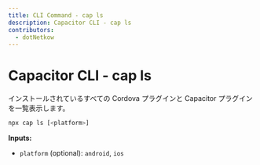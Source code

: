 ```yaml
---
title: CLI Command - cap ls
description: Capacitor CLI - cap ls
contributors:
  - dotNetkow
---
```


# Capacitor CLI - cap ls

インストールされているすべての Cordova プラグインと Capacitor プラグインを一覧表示します。

```bash
npx cap ls [<platform>]
```

<strong>Inputs:</strong>

- `platform` (optional): `android`, `ios`
